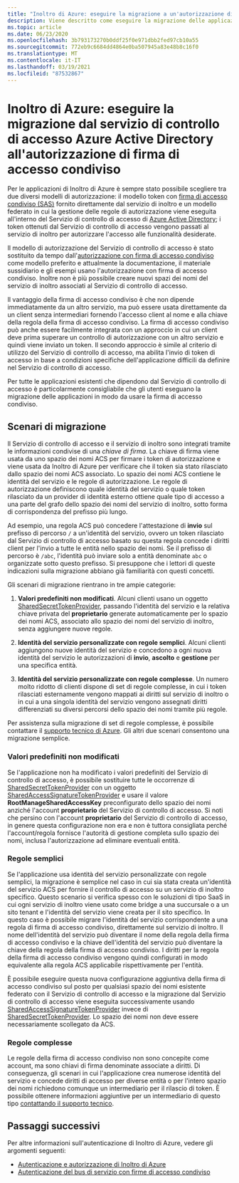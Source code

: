 ```yaml
---
title: "Inoltro di Azure: eseguire la migrazione a un'autorizzazione di firma di accesso condiviso"
description: Viene descritto come eseguire la migrazione delle applicazioni di inoltro di Azure usando Azure Active Directory servizio di controllo di accesso per l'autorizzazione della firma di accesso condiviso.
ms.topic: article
ms.date: 06/23/2020
ms.openlocfilehash: 3b793173270b0ddf25f0e971dbb2fed97cb10a55
ms.sourcegitcommit: 772eb9c6684dd4864e0ba507945a83e48b8c16f0
ms.translationtype: MT
ms.contentlocale: it-IT
ms.lasthandoff: 03/19/2021
ms.locfileid: "87532867"
---
```

# <a name="azure-relay---migrate-from-azure-active-directory-access-control-service-to-shared-access-signature-authorization"></a>Inoltro di Azure: eseguire la migrazione dal servizio di controllo di accesso Azure Active Directory all'autorizzazione di firma di accesso condiviso

Per le applicazioni di Inoltro di Azure è sempre stato possibile scegliere tra due diversi modelli di autorizzazione: il modello token con [firma di accesso condiviso (SAS)](../service-bus-messaging/service-bus-sas.md) fornito direttamente dal servizio di inoltro e un modello federato in cui la gestione delle regole di autorizzazione viene eseguita all'interno del Servizio di controllo di accesso di [Azure Active Directory](../active-directory/index.yml); i token ottenuti dal Servizio di controllo di accesso vengono passati al servizio di inoltro per autorizzare l'accesso alle funzionalità desiderate.

Il modello di autorizzazione del Servizio di controllo di accesso è stato sostituito da tempo dall'[autorizzazione con firma di accesso condiviso](../service-bus-messaging/service-bus-authentication-and-authorization.md) come modello preferito e attualmente la documentazione, il materiale sussidiario e gli esempi usano l'autorizzazione con firma di accesso condiviso. Inoltre non è più possibile creare nuovi spazi dei nomi del servizio di inoltro associati al Servizio di controllo di accesso.

Il vantaggio della firma di accesso condiviso è che non dipende immediatamente da un altro servizio, ma può essere usata direttamente da un client senza intermediari fornendo l'accesso client al nome e alla chiave della regola della firma di accesso condiviso. La firma di accesso condiviso può anche essere facilmente integrata con un approccio in cui un client deve prima superare un controllo di autorizzazione con un altro servizio e quindi viene inviato un token. Il secondo approccio è simile al criterio di utilizzo del Servizio di controllo di accesso, ma abilita l'invio di token di accesso in base a condizioni specifiche dell'applicazione difficili da definire nel Servizio di controllo di accesso.

Per tutte le applicazioni esistenti che dipendono dal Servizio di controllo di accesso è particolarmente consigliabile che gli utenti eseguano la migrazione delle applicazioni in modo da usare la firma di accesso condiviso.

## <a name="migration-scenarios"></a>Scenari di migrazione

Il Servizio di controllo di accesso e il servizio di inoltro sono integrati tramite le informazioni condivise di una *chiave di firma*. La chiave di firma viene usata da uno spazio dei nomi ACS per firmare i token di autorizzazione e viene usata da Inoltro di Azure per verificare che il token sia stato rilasciato dallo spazio dei nomi ACS associato. Lo spazio dei nomi ACS contiene le identità del servizio e le regole di autorizzazione. Le regole di autorizzazione definiscono quale identità del servizio o quale token rilasciato da un provider di identità esterno ottiene quale tipo di accesso a una parte del grafo dello spazio dei nomi del servizio di inoltro, sotto forma di corrispondenza del prefisso più lungo.

Ad esempio, una regola ACS può concedere l'attestazione di **invio** sul prefisso di percorso `/` a un'identità del servizio, ovvero un token rilasciato dal Servizio di controllo di accesso basato su questa regola concede i diritti client per l'invio a tutte le entità nello spazio dei nomi. Se il prefisso di percorso è `/abc`, l'identità può inviare solo a entità denominate `abc` o organizzate sotto questo prefisso. Si presuppone che i lettori di queste indicazioni sulla migrazione abbiano già familiarità con questi concetti.

Gli scenari di migrazione rientrano in tre ampie categorie:

1.  **Valori predefiniti non modificati**. Alcuni clienti usano un oggetto [SharedSecretTokenProvider](/dotnet/api/microsoft.servicebus.sharedsecrettokenprovider), passando l'identità del servizio e la relativa chiave privata del **proprietario** generate automaticamente per lo spazio dei nomi ACS, associato allo spazio dei nomi del servizio di inoltro, senza aggiungere nuove regole.

2.  **Identità del servizio personalizzate con regole semplici**. Alcuni clienti aggiungono nuove identità del servizio e concedono a ogni nuova identità del servizio le autorizzazioni di **invio**, **ascolto** e **gestione** per una specifica entità.

3.  **Identità del servizio personalizzate con regole complesse**. Un numero molto ridotto di clienti dispone di set di regole complesse, in cui i token rilasciati esternamente vengono mappati ai diritti sul servizio di inoltro o in cui a una singola identità del servizio vengono assegnati diritti differenziati su diversi percorsi dello spazio dei nomi tramite più regole.

Per assistenza sulla migrazione di set di regole complesse, è possibile contattare il [supporto tecnico di Azure](https://azure.microsoft.com/support/options/). Gli altri due scenari consentono una migrazione semplice.

### <a name="unchanged-defaults"></a>Valori predefiniti non modificati

Se l'applicazione non ha modificato i valori predefiniti del Servizio di controllo di accesso, è possibile sostituire tutte le occorrenze di [SharedSecretTokenProvider](/dotnet/api/microsoft.servicebus.sharedsecrettokenprovider) con un oggetto [SharedAccessSignatureTokenProvider](/dotnet/api/microsoft.servicebus.sharedaccesssignaturetokenprovider) e usare il valore **RootManageSharedAccessKey** preconfigurato dello spazio dei nomi anziché l'account **proprietario** del Servizio di controllo di accesso. Si noti che persino con l'account **proprietario** del Servizio di controllo di accesso, in genere questa configurazione non era e non è tuttora consigliata perché l'account/regola fornisce l'autorità di gestione completa sullo spazio dei nomi, inclusa l'autorizzazione ad eliminare eventuali entità.

### <a name="simple-rules"></a>Regole semplici

Se l'applicazione usa identità del servizio personalizzate con regole semplici, la migrazione è semplice nel caso in cui sia stata creata un'identità del servizio ACS per fornire il controllo di accesso su un servizio di inoltro specifico. Questo scenario si verifica spesso con le soluzioni di tipo SaaS in cui ogni servizio di inoltro viene usato come bridge a una succursale o a un sito tenant e l'identità del servizio viene creata per il sito specifico. In questo caso è possibile migrare l'identità del servizio corrispondente a una regola di firma di accesso condiviso, direttamente sul servizio di inoltro. Il nome dell'identità del servizio può diventare il nome della regola della firma di accesso condiviso e la chiave dell'identità del servizio può diventare la chiave della regola della firma di accesso condiviso. I diritti per la regola della firma di accesso condiviso vengono quindi configurati in modo equivalente alla regola ACS applicabile rispettivamente per l'entità.

È possibile eseguire questa nuova configurazione aggiuntiva della firma di accesso condiviso sul posto per qualsiasi spazio dei nomi esistente federato con il Servizio di controllo di accesso e la migrazione dal Servizio di controllo di accesso viene eseguita successivamente usando [SharedAccessSignatureTokenProvider](/dotnet/api/microsoft.servicebus.sharedaccesssignaturetokenprovider) invece di [SharedSecretTokenProvider](/dotnet/api/microsoft.servicebus.sharedsecrettokenprovider). Lo spazio dei nomi non deve essere necessariamente scollegato da ACS.

### <a name="complex-rules"></a>Regole complesse

Le regole della firma di accesso condiviso non sono concepite come account, ma sono chiavi di firma denominate associate a diritti. Di conseguenza, gli scenari in cui l'applicazione crea numerose identità del servizio e concede diritti di accesso per diverse entità o per l'intero spazio dei nomi richiedono comunque un intermediario per il rilascio di token. È possibile ottenere informazioni aggiuntive per un intermediario di questo tipo [contattando il supporto tecnico](https://azure.microsoft.com/support/options/).

## <a name="next-steps"></a>Passaggi successivi

Per altre informazioni sull'autenticazione di Inoltro di Azure, vedere gli argomenti seguenti:

* [Autenticazione e autorizzazione di Inoltro di Azure](relay-authentication-and-authorization.md)
* [Autenticazione del bus di servizio con firme di accesso condiviso](../service-bus-messaging/service-bus-sas.md)
